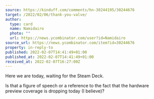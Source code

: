 ```yaml
---
source: https://kinduff.com/comments/hn-30244195/30244676
target: /2022/02/06/thank-you-valve/
author:
  type: card
  name: Namidairo
  photo: ""
  url: https://news.ycombinator.com/user?id=Namidairo
source_url: https://news.ycombinator.com/item?id=30244676
property: in-reply-to
published: 2022-02-07T14:41:49+01:00
published_at: 2022-02-07T14:41:49+01:00
received_at: 2022-02-07T16:27:00Z
---
```


Here we are today, waiting for the Steam Deck.

Is that a figure of speech or a reference to the fact that the hardware preview coverage is dropping today (I believe)?